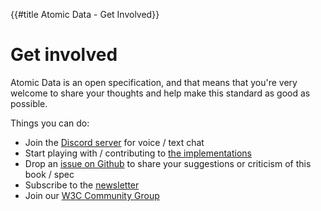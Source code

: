 {{#title Atomic Data - Get Involved}}
# Get involved

Atomic Data is an open specification, and that means that you're very welcome to share your thoughts and help make this standard as good as possible.

Things you can do:

- Join the [Discord server](https://discord.gg/a72Rv2P) for voice / text chat
- Start playing with / contributing to [the implementations](tooling.md)
- Drop an [issue on Github](https://github.com/ontola/atomic-data-docs/issues) to share your suggestions or criticism of this book / spec
- Subscribe to the [newsletter](newsletter.md)
- Join our [W3C Community Group](https://www.w3.org/community/atomic-data/)
